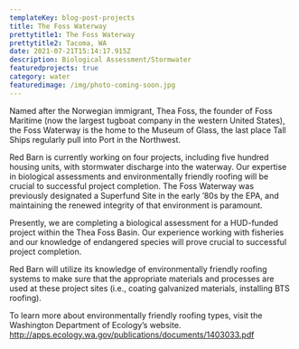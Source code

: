 ```yaml
---
templateKey: blog-post-projects
title: The Foss Waterway
prettytitle1: The Foss Waterway
prettytitle2: Tacoma, WA
date: 2021-07-21T15:14:17.915Z
description: Biological Assessment/Stormwater
featuredprojects: true
category: water
featuredimage: /img/photo-coming-soon.jpg
---
```

Named after the Norwegian immigrant, Thea Foss, the founder of Foss Maritime (now the largest tugboat company in the western United States), the Foss Waterway is the home to the Museum of Glass, the last place Tall Ships regularly pull into Port in the Northwest. 

Red Barn is currently working on four projects, including five hundred housing units, with stormwater discharge into the waterway. Our expertise in biological assessments and environmentally friendly roofing will be crucial to successful project completion. The Foss Waterway was previously designated a Superfund Site in the early ’80s by the EPA, and maintaining the renewed integrity of that environment is paramount.

Presently, we are completing a biological assessment for a HUD-funded project within the Thea Foss Basin. Our experience working with fisheries and our knowledge of endangered species will prove crucial to successful project completion. 

Red Barn will utilize its knowledge of environmentally friendly roofing systems to make sure that the appropriate materials and processes are used at these project sites (i.e., coating galvanized materials, installing BTS roofing).

To learn more about environmentally friendly roofing types, visit the Washington Department of Ecology’s website. <http://apps.ecology.wa.gov/publications/documents/1403033.pdf>